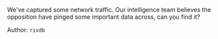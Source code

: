 We've captured some network traffic. Our intelligence team believes the opposition have pinged some important data across, can you find it?

Author: `rivdb`
